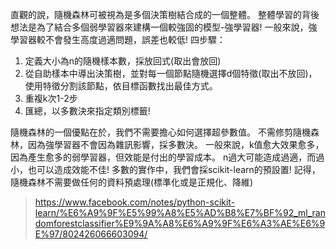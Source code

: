 直觀的說，隨機森林可被視為是多個決策樹結合成的一個整體。 整體學習的背後想法是為了結合多個弱學習器來建構一個較強固的模型-強學習器! 一般來說，強學習器較不會發生高度過適問題，誤差也較低! 四步驟： 

1. 定義大小為n的隨機樣本數，採放回式(取出會放回)
2. 從自助樣本中導出決策樹，並對每一個節點隨機選擇d個特徵(取出不放回)，使用特徵分割該節點，依目標函數找出最佳方式。
3. 重複k次1-2步
4. 匯總，以多數決來指定類別標籤!


隨機森林的一個優點在於，我們不需要擔心如何選擇超參數值。 不需修剪隨機森林，因為強學習器不會因為雜訊影響，採多數決。 一般來說，k值愈大效果愈多，因為產生愈多的弱學習器，但效能是付出的學習成本。 n過大可能造成過適，而過小，也可以造成效能不佳! 多數的實作中，我們會採scikit-learn的預設置! 記得，隨機森林不需要做任何的資料預處理(標準化或是正規化、降維)

> https://www.facebook.com/notes/python-scikit-learn/%E6%A9%9F%E5%99%A8%E5%AD%B8%E7%BF%92_ml_randomforestclassifier%E9%9A%A8%E6%A9%9F%E6%A3%AE%E6%9E%97/802426066603094/
